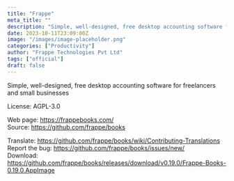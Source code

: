 ```yaml
---
title: "Frappe"
meta_title: ""
description: "Simple, well-designed, free desktop accounting software for freelancers and small businesses"
date: 2023-10-11T23:09:00Z
image: "/images/image-placeholder.png"
categories: ["Productivity"]
author: "Frappe Technologies Pvt Ltd"
tags: ["official"]
draft: false
---
```


Simple, well-designed, free desktop accounting software for freelancers and small businesses

License: AGPL-3.0

Web page: https://frappebooks.com/  
Source: https://github.com/frappe/books

Translate: https://github.com/frappe/books/wiki/Contributing-Translations  
Report the bug: https://github.com/frappe/books/issues/new/   
Download: https://github.com/frappe/books/releases/download/v0.19.0/Frappe-Books-0.19.0.AppImage
